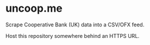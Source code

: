 uncoop.me
=========

Scrape Cooperative Bank (UK) data into a CSV/OFX feed.

Host this repository somewhere behind an HTTPS URL.
